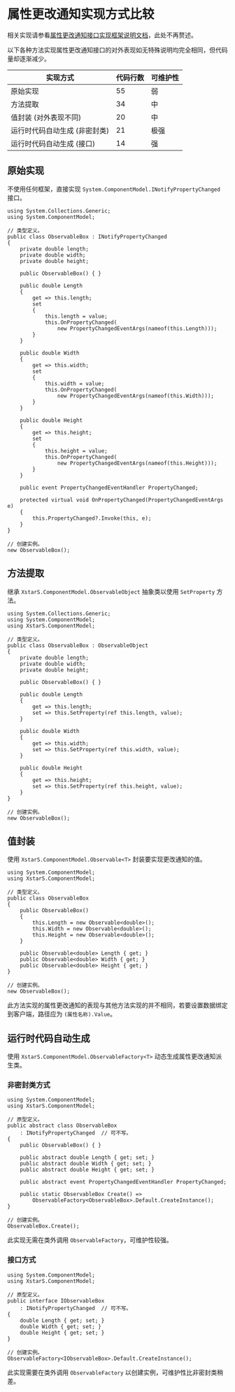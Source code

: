 ﻿# 属性更改通知实现方式比较

相关实现请参看[属性更改通知接口实现框架说明文档](ObservableValue.md)，此处不再赘述。

以下各种方法实现属性更改通知接口的对外表现如无特殊说明均完全相同，但代码量却逐渐减少。

| 实现方式                      | 代码行数 | 可维护性 |
| ----------------------------- | -------- | -------- |
| 原始实现                      | 55       | 弱       |
| 方法提取                      | 34       | 中       |
| 值封装 (对外表现不同)         | 20       | 中       |
| 运行时代码自动生成 (非密封类) | 21       | 极强     |
| 运行时代码自动生成 (接口)     | 14       | 强       |

## 原始实现

不使用任何框架，直接实现 `System.ComponentModel.INotifyPropertyChanged` 接口。

``` CSharp
using System.Collections.Generic;
using System.ComponentModel;

// 类型定义。
public class ObservableBox : INotifyPropertyChanged
{
    private double length;
    private double width;
    private double height;

    public ObservableBox() { }

    public double Length
    {
        get => this.length;
        set
        {
            this.length = value;
            this.OnPropertyChanged(
                new PropertyChangedEventArgs(nameof(this.Length)));
        }
    }

    public double Width
    {
        get => this.width;
        set
        {
            this.width = value;
            this.OnPropertyChanged(
                new PropertyChangedEventArgs(nameof(this.Width)));
        }
    }

    public double Height
    {
        get => this.height;
        set
        {
            this.height = value;
            this.OnPropertyChanged(
                new PropertyChangedEventArgs(nameof(this.Height)));
        }
    }

    public event PropertyChangedEventHandler PropertyChanged;

    protected virtual void OnPropertyChanged(PropertyChangedEventArgs e)
    {
        this.PropertyChanged?.Invoke(this, e);
    }
}

// 创建实例。
new ObservableBox();
```

## 方法提取

继承 `XstarS.ComponentModel.ObservableObject` 抽象类以使用 `SetProperty` 方法。

``` CSharp
using System.Collections.Generic;
using System.ComponentModel;
using XstarS.ComponentModel;

// 类型定义。
public class ObservableBox : ObservableObject
{
    private double length;
    private double width;
    private double height;

    public ObservableBox() { }

    public double Length
    {
        get => this.length;
        set => this.SetProperty(ref this.length, value);
    }

    public double Width
    {
        get => this.width;
        set => this.SetProperty(ref this.width, value);
    }

    public double Height
    {
        get => this.height;
        set => this.SetProperty(ref this.height, value);
    }
}

// 创建实例。
new ObservableBox();
```

## 值封装

使用 `XstarS.ComponentModel.Observable<T>` 封装要实现更改通知的值。

``` CSharp
using System.ComponentModel;
using XstarS.ComponentModel;

// 类型定义。
public class ObservableBox
{
    public ObservableBox()
    {
        this.Length = new Observable<double>();
        this.Width = new Observable<double>();
        this.Height = new Observable<double>();
    }

    public Observable<double> Length { get; }
    public Observable<double> Width { get; }
    public Observable<double> Height { get; }
}

// 创建实例。
new ObservableBox();
```

此方法实现的属性更改通知的表现与其他方法实现的并不相同，若要设置数据绑定到客户端，路径应为 `(属性名称).Value`。

## 运行时代码自动生成

使用 `XstarS.ComponentModel.ObservableFactory<T>` 动态生成属性更改通知派生类。

### 非密封类方式

``` CSharp
using System.ComponentModel;
using XstarS.ComponentModel;

// 原型定义。
public abstract class ObservableBox
    : INotifyPropertyChanged  // 可不写。
{
    public ObservableBox() { }

    public abstract double Length { get; set; }
    public abstract double Width { get; set; }
    public abstract double Height { get; set; }

    public abstract event PropertyChangedEventHandler PropertyChanged;

    public static ObservableBox Create() =>
        ObservableFactory<ObservableBox>.Default.CreateInstance();
}

// 创建实例。
ObservableBox.Create();
```

此实现无需在类外调用 `ObservableFactory`，可维护性较强。

### 接口方式

``` CSharp
using System.ComponentModel;
using XstarS.ComponentModel;

// 原型定义。
public interface IObservableBox
    : INotifyPropertyChanged  // 可不写。
{
    double Length { get; set; }
    double Width { get; set; }
    double Height { get; set; }
}

// 创建实例。
ObservableFactory<IObservableBox>.Default.CreateInstance();
```

此实现需要在类外调用 `ObservableFactory` 以创建实例，可维护性比非密封类稍差。
